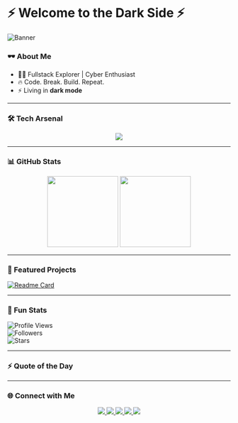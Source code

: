 <!-- 🚀 GITHUB PROFILE README GARANG STYLE -->

# ⚡ Welcome to the Dark Side ⚡  

![Banner](https://i.imgur.com/dBaSKWF.gif)  

### 🕶️ About Me  
- 👨‍💻 Fullstack Explorer | Cyber Enthusiast  
- 🔥 Code. Break. Build. Repeat.  
- ⚡ Living in **dark mode**  

---

### 🛠️ Tech Arsenal  
<p align="center">
  <img src="https://skillicons.dev/icons?i=html,css,js,react,nodejs,php,python,mysql,linux,git,docker,vscode" />
</p>

---

### 📊 GitHub Stats  
<p align="center">
  <img src="https://github-readme-stats.vercel.app/api?username=YOUR-USERNAME&show_icons=true&theme=matrix" height="160"/>
  <img src="https://github-readme-streak-stats.herokuapp.com?user=YOUR-USERNAME&theme=neon-dark" height="160"/>
</p>

---

### 🚀 Featured Projects  
[![Readme Card](https://github-readme-stats.vercel.app/api/pin/?username=YOUR-USERNAME&repo=YOUR-COOL-REPO&theme=radical)](https://github.com/YOUR-USERNAME/YOUR-COOL-REPO)  

---

### 🎯 Fun Stats  
![Profile Views](https://komarev.com/ghpvc/?username=YOUR-USERNAME&color=green&style=flat-square)  
![Followers](https://img.shields.io/github/followers/YOUR-USERNAME?style=flat-square&color=red)  
![Stars](https://img.shields.io/github/stars/YOUR-USERNAME?style=flat-square&color=yellow)  

---

### ⚡ Quote of the Day
---

### 🌐 Connect with Me  
<p align="center">
  <a href="https://instagram.com/YOUR-INSTAGRAM">
    <img src="https://img.shields.io/badge/Instagram-%23E4405F.svg?&style=for-the-badge&logo=instagram&logoColor=white" />
  </a>
  <a href="https://linkedin.com/in/YOUR-LINKEDIN">
    <img src="https://img.shields.io/badge/LinkedIn-%230A66C2.svg?&style=for-the-badge&logo=linkedin&logoColor=white" />
  </a>
  <a href="mailto:YOUR-EMAIL@gmail.com">
    <img src="https://img.shields.io/badge/Gmail-D14836.svg?&style=for-the-badge&logo=gmail&logoColor=white" />
  </a>
  <a href="https://t.me/YOUR-TELEGRAM">
    <img src="https://img.shields.io/badge/Telegram-26A5E4.svg?&style=for-the-badge&logo=telegram&logoColor=white" />
  </a>
  <a href="https://wa.me/+6285258077564">
    <img src="https://img.shields.io/badge/WhatsApp-25D366.svg?&style=for-the-badge&logo=whatsapp&logoColor=white" />
  </a>
</p>
